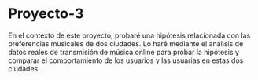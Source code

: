 # Proyecto-3
En el contexto de este proyecto, probaré una hipótesis relacionada con las preferencias musicales de dos ciudades. Lo haré mediante el análisis de datos reales de transmisión de música online para probar la hipótesis y comparar el comportamiento de los usuarios y las usuarias en estas dos ciudades.
